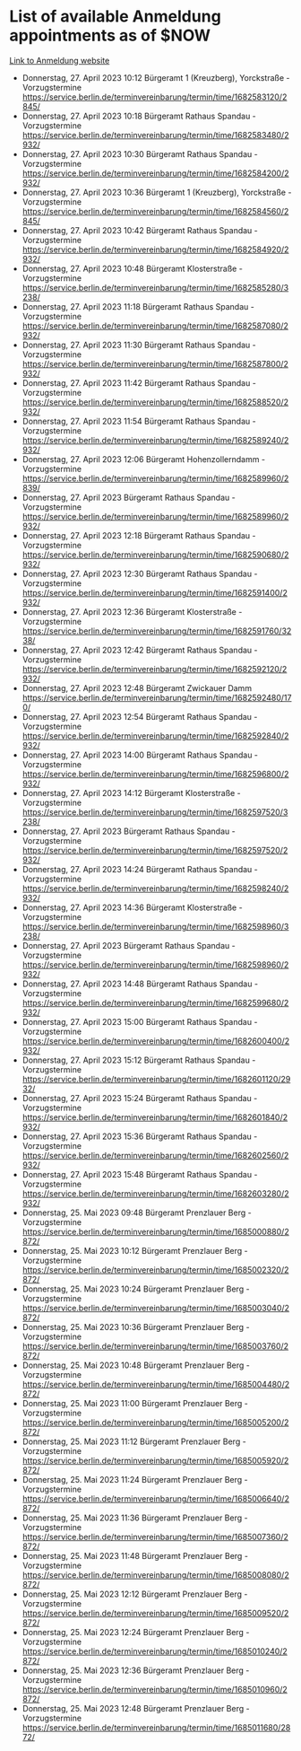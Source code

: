 # List of available Anmeldung appointments as of $NOW
[Link to Anmeldung website](https://service.berlin.de/terminvereinbarung/termin/tag.php?termin=1&anliegen[]=120686&dienstleisterlist=122210,122217,327316,122219,327312,122227,327314,122231,327346,122243,327348,122254,122252,329742,122260,329745,122262,329748,122271,327278,122273,327274,122277,327276,330436,122280,327294,122282,327290,122284,327292,122291,327270,122285,327266,122286,327264,122296,327268,150230,329760,122297,327286,122294,327284,122312,329763,122314,329775,122304,327330,122311,327334,122309,327332,317869,122281,327352,122279,329772,122283,122276,327324,122274,327326,122267,329766,122246,327318,122251,327320,122257,327322,122208,327298,122226,327300&herkunft=http%3A%2F%2Fservice.berlin.de%2Fdienstleistung%2F120686%2F)
- Donnerstag, 27. April 2023 10:12 Bürgeramt 1 (Kreuzberg), Yorckstraße - Vorzugstermine https://service.berlin.de/terminvereinbarung/termin/time/1682583120/2845/
- Donnerstag, 27. April 2023 10:18 Bürgeramt Rathaus Spandau - Vorzugstermine https://service.berlin.de/terminvereinbarung/termin/time/1682583480/2932/
- Donnerstag, 27. April 2023 10:30 Bürgeramt Rathaus Spandau - Vorzugstermine https://service.berlin.de/terminvereinbarung/termin/time/1682584200/2932/
- Donnerstag, 27. April 2023 10:36 Bürgeramt 1 (Kreuzberg), Yorckstraße - Vorzugstermine https://service.berlin.de/terminvereinbarung/termin/time/1682584560/2845/
- Donnerstag, 27. April 2023 10:42 Bürgeramt Rathaus Spandau - Vorzugstermine https://service.berlin.de/terminvereinbarung/termin/time/1682584920/2932/
- Donnerstag, 27. April 2023 10:48 Bürgeramt Klosterstraße - Vorzugstermine https://service.berlin.de/terminvereinbarung/termin/time/1682585280/3238/
- Donnerstag, 27. April 2023 11:18 Bürgeramt Rathaus Spandau - Vorzugstermine https://service.berlin.de/terminvereinbarung/termin/time/1682587080/2932/
- Donnerstag, 27. April 2023 11:30 Bürgeramt Rathaus Spandau - Vorzugstermine https://service.berlin.de/terminvereinbarung/termin/time/1682587800/2932/
- Donnerstag, 27. April 2023 11:42 Bürgeramt Rathaus Spandau - Vorzugstermine https://service.berlin.de/terminvereinbarung/termin/time/1682588520/2932/
- Donnerstag, 27. April 2023 11:54 Bürgeramt Rathaus Spandau - Vorzugstermine https://service.berlin.de/terminvereinbarung/termin/time/1682589240/2932/
- Donnerstag, 27. April 2023 12:06 Bürgeramt Hohenzollerndamm - Vorzugstermine https://service.berlin.de/terminvereinbarung/termin/time/1682589960/2839/
- Donnerstag, 27. April 2023  Bürgeramt Rathaus Spandau - Vorzugstermine https://service.berlin.de/terminvereinbarung/termin/time/1682589960/2932/
- Donnerstag, 27. April 2023 12:18 Bürgeramt Rathaus Spandau - Vorzugstermine https://service.berlin.de/terminvereinbarung/termin/time/1682590680/2932/
- Donnerstag, 27. April 2023 12:30 Bürgeramt Rathaus Spandau - Vorzugstermine https://service.berlin.de/terminvereinbarung/termin/time/1682591400/2932/
- Donnerstag, 27. April 2023 12:36 Bürgeramt Klosterstraße - Vorzugstermine https://service.berlin.de/terminvereinbarung/termin/time/1682591760/3238/
- Donnerstag, 27. April 2023 12:42 Bürgeramt Rathaus Spandau - Vorzugstermine https://service.berlin.de/terminvereinbarung/termin/time/1682592120/2932/
- Donnerstag, 27. April 2023 12:48 Bürgeramt Zwickauer Damm https://service.berlin.de/terminvereinbarung/termin/time/1682592480/170/
- Donnerstag, 27. April 2023 12:54 Bürgeramt Rathaus Spandau - Vorzugstermine https://service.berlin.de/terminvereinbarung/termin/time/1682592840/2932/
- Donnerstag, 27. April 2023 14:00 Bürgeramt Rathaus Spandau - Vorzugstermine https://service.berlin.de/terminvereinbarung/termin/time/1682596800/2932/
- Donnerstag, 27. April 2023 14:12 Bürgeramt Klosterstraße - Vorzugstermine https://service.berlin.de/terminvereinbarung/termin/time/1682597520/3238/
- Donnerstag, 27. April 2023  Bürgeramt Rathaus Spandau - Vorzugstermine https://service.berlin.de/terminvereinbarung/termin/time/1682597520/2932/
- Donnerstag, 27. April 2023 14:24 Bürgeramt Rathaus Spandau - Vorzugstermine https://service.berlin.de/terminvereinbarung/termin/time/1682598240/2932/
- Donnerstag, 27. April 2023 14:36 Bürgeramt Klosterstraße - Vorzugstermine https://service.berlin.de/terminvereinbarung/termin/time/1682598960/3238/
- Donnerstag, 27. April 2023  Bürgeramt Rathaus Spandau - Vorzugstermine https://service.berlin.de/terminvereinbarung/termin/time/1682598960/2932/
- Donnerstag, 27. April 2023 14:48 Bürgeramt Rathaus Spandau - Vorzugstermine https://service.berlin.de/terminvereinbarung/termin/time/1682599680/2932/
- Donnerstag, 27. April 2023 15:00 Bürgeramt Rathaus Spandau - Vorzugstermine https://service.berlin.de/terminvereinbarung/termin/time/1682600400/2932/
- Donnerstag, 27. April 2023 15:12 Bürgeramt Rathaus Spandau - Vorzugstermine https://service.berlin.de/terminvereinbarung/termin/time/1682601120/2932/
- Donnerstag, 27. April 2023 15:24 Bürgeramt Rathaus Spandau - Vorzugstermine https://service.berlin.de/terminvereinbarung/termin/time/1682601840/2932/
- Donnerstag, 27. April 2023 15:36 Bürgeramt Rathaus Spandau - Vorzugstermine https://service.berlin.de/terminvereinbarung/termin/time/1682602560/2932/
- Donnerstag, 27. April 2023 15:48 Bürgeramt Rathaus Spandau - Vorzugstermine https://service.berlin.de/terminvereinbarung/termin/time/1682603280/2932/
- Donnerstag, 25. Mai 2023 09:48 Bürgeramt Prenzlauer Berg - Vorzugstermine https://service.berlin.de/terminvereinbarung/termin/time/1685000880/2872/
- Donnerstag, 25. Mai 2023 10:12 Bürgeramt Prenzlauer Berg - Vorzugstermine https://service.berlin.de/terminvereinbarung/termin/time/1685002320/2872/
- Donnerstag, 25. Mai 2023 10:24 Bürgeramt Prenzlauer Berg - Vorzugstermine https://service.berlin.de/terminvereinbarung/termin/time/1685003040/2872/
- Donnerstag, 25. Mai 2023 10:36 Bürgeramt Prenzlauer Berg - Vorzugstermine https://service.berlin.de/terminvereinbarung/termin/time/1685003760/2872/
- Donnerstag, 25. Mai 2023 10:48 Bürgeramt Prenzlauer Berg - Vorzugstermine https://service.berlin.de/terminvereinbarung/termin/time/1685004480/2872/
- Donnerstag, 25. Mai 2023 11:00 Bürgeramt Prenzlauer Berg - Vorzugstermine https://service.berlin.de/terminvereinbarung/termin/time/1685005200/2872/
- Donnerstag, 25. Mai 2023 11:12 Bürgeramt Prenzlauer Berg - Vorzugstermine https://service.berlin.de/terminvereinbarung/termin/time/1685005920/2872/
- Donnerstag, 25. Mai 2023 11:24 Bürgeramt Prenzlauer Berg - Vorzugstermine https://service.berlin.de/terminvereinbarung/termin/time/1685006640/2872/
- Donnerstag, 25. Mai 2023 11:36 Bürgeramt Prenzlauer Berg - Vorzugstermine https://service.berlin.de/terminvereinbarung/termin/time/1685007360/2872/
- Donnerstag, 25. Mai 2023 11:48 Bürgeramt Prenzlauer Berg - Vorzugstermine https://service.berlin.de/terminvereinbarung/termin/time/1685008080/2872/
- Donnerstag, 25. Mai 2023 12:12 Bürgeramt Prenzlauer Berg - Vorzugstermine https://service.berlin.de/terminvereinbarung/termin/time/1685009520/2872/
- Donnerstag, 25. Mai 2023 12:24 Bürgeramt Prenzlauer Berg - Vorzugstermine https://service.berlin.de/terminvereinbarung/termin/time/1685010240/2872/
- Donnerstag, 25. Mai 2023 12:36 Bürgeramt Prenzlauer Berg - Vorzugstermine https://service.berlin.de/terminvereinbarung/termin/time/1685010960/2872/
- Donnerstag, 25. Mai 2023 12:48 Bürgeramt Prenzlauer Berg - Vorzugstermine https://service.berlin.de/terminvereinbarung/termin/time/1685011680/2872/
